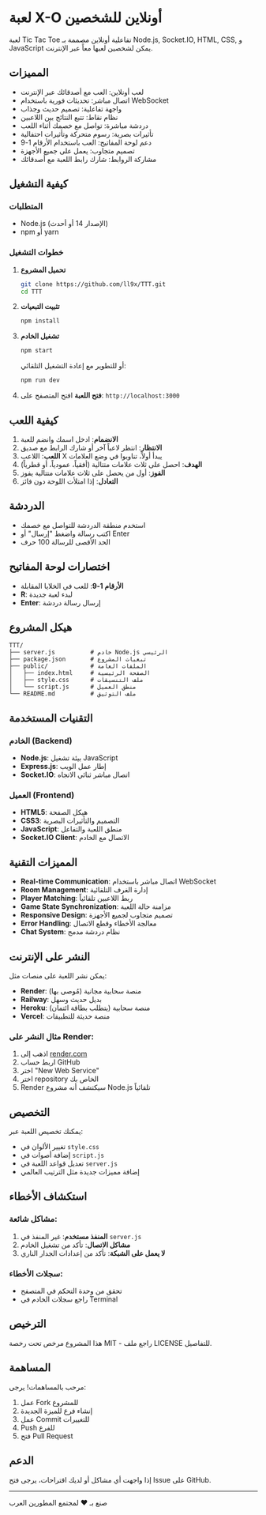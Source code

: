 # لعبة X-O أونلاين للشخصين

لعبة Tic Tac Toe تفاعلية أونلاين مصممة بـ Node.js, Socket.IO, HTML, CSS, و JavaScript يمكن لشخصين لعبها معاً عبر الإنترنت.

## المميزات
- لعب أونلاين: العب مع أصدقائك عبر الإنترنت
- اتصال مباشر: تحديثات فورية باستخدام WebSocket
- واجهة تفاعلية: تصميم حديث وجذاب
- نظام نقاط: تتبع النتائج بين اللاعبين
- دردشة مباشرة: تواصل مع خصمك أثناء اللعب
- تأثيرات بصرية: رسوم متحركة وتأثيرات احتفالية
- دعم لوحة المفاتيح: العب باستخدام الأرقام 1-9
- تصميم متجاوب: يعمل على جميع الأجهزة
- مشاركة الروابط: شارك رابط اللعبة مع أصدقائك

## كيفية التشغيل

### المتطلبات
- Node.js (الإصدار 14 أو أحدث)
- npm أو yarn

### خطوات التشغيل

1. **تحميل المشروع**
   ```bash
   git clone https://github.com/ll9x/TTT.git
   cd TTT
   ```

2. **تثبيت التبعيات**
   ```bash
   npm install
   ```

3. **تشغيل الخادم**
   ```bash
   npm start
   ```
   أو للتطوير مع إعادة التشغيل التلقائي:
   ```bash
   npm run dev
   ```

4. **فتح اللعبة**
   افتح المتصفح على: `http://localhost:3000`

## كيفية اللعب

1. **الانضمام**: ادخل اسمك وانضم للعبة
2. **الانتظار**: انتظر لاعباً آخر أو شارك الرابط مع صديق
3. **اللعب**: اللاعب X يبدأ أولاً، تناوبوا في وضع العلامات
4. **الهدف**: احصل على ثلاث علامات متتالية (أفقياً، عمودياً، أو قطرياً)
5. **الفوز**: أول من يحصل على ثلاث علامات متتالية يفوز
6. **التعادل**: إذا امتلأت اللوحة دون فائز

## الدردشة

- استخدم منطقة الدردشة للتواصل مع خصمك
- اكتب رسالة واضغط "إرسال" أو Enter
- الحد الأقصى للرسالة 100 حرف

## اختصارات لوحة المفاتيح

- **الأرقام 1-9**: للعب في الخلايا المقابلة
- **R**: لبدء لعبة جديدة
- **Enter**: إرسال رسالة دردشة

## هيكل المشروع

```
TTT/
├── server.js          # خادم Node.js الرئيسي
├── package.json       # تبعيات المشروع
├── public/            # الملفات العامة
│   ├── index.html     # الصفحة الرئيسية
│   ├── style.css      # ملف التنسيقات
│   └── script.js      # منطق العميل
└── README.md          # ملف التوثيق
```

## التقنيات المستخدمة

### الخادم (Backend)
- **Node.js**: بيئة تشغيل JavaScript
- **Express.js**: إطار عمل الويب
- **Socket.IO**: اتصال مباشر ثنائي الاتجاه

### العميل (Frontend)
- **HTML5**: هيكل الصفحة
- **CSS3**: التصميم والتأثيرات البصرية
- **JavaScript**: منطق اللعبة والتفاعل
- **Socket.IO Client**: الاتصال مع الخادم

## المميزات التقنية

- **Real-time Communication**: اتصال مباشر باستخدام WebSocket
- **Room Management**: إدارة الغرف التلقائية
- **Player Matching**: ربط اللاعبين تلقائياً
- **Game State Synchronization**: مزامنة حالة اللعبة
- **Responsive Design**: تصميم متجاوب لجميع الأجهزة
- **Error Handling**: معالجة الأخطاء وقطع الاتصال
- **Chat System**: نظام دردشة مدمج

## النشر على الإنترنت

يمكن نشر اللعبة على منصات مثل:
- **Render**: منصة سحابية مجانية (مُوصى بها)
- **Railway**: بديل حديث وسهل
- **Heroku**: منصة سحابية (يتطلب بطاقة ائتمان)
- **Vercel**: منصة حديثة للتطبيقات

### مثال النشر على Render:
1. اذهب إلى [render.com](https://render.com)
2. اربط حساب GitHub
3. اختر "New Web Service"
4. اختر repository الخاص بك
5. Render سيكتشف أنه مشروع Node.js تلقائياً

## التخصيص

يمكنك تخصيص اللعبة عبر:
- تغيير الألوان في `style.css`
- إضافة أصوات في `script.js`
- تعديل قواعد اللعبة في `server.js`
- إضافة مميزات جديدة مثل الترتيب العالمي

## استكشاف الأخطاء

### مشاكل شائعة:
1. **المنفذ مستخدم**: غير المنفذ في `server.js`
2. **مشاكل الاتصال**: تأكد من تشغيل الخادم
3. **لا يعمل على الشبكة**: تأكد من إعدادات الجدار الناري

### سجلات الأخطاء:
- تحقق من وحدة التحكم في المتصفح
- راجع سجلات الخادم في Terminal

## الترخيص

هذا المشروع مرخص تحت رخصة MIT - راجع ملف LICENSE للتفاصيل.

## المساهمة

مرحب بالمساهمات! يرجى:
1. عمل Fork للمشروع
2. إنشاء فرع للميزة الجديدة
3. عمل Commit للتغييرات
4. Push للفرع
5. فتح Pull Request

## الدعم

إذا واجهت أي مشاكل أو لديك اقتراحات، يرجى فتح Issue على GitHub.

---

صنع بـ ❤️ لمجتمع المطورين العرب
